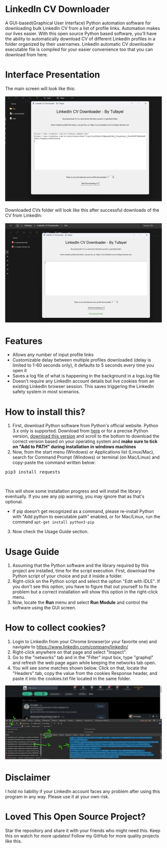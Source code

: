 # LinkedIn CV Downloader
A GUI-based(Graphical User Interface) Python automation software for downloading bulk LinkedIn CV from a list of profile links. Automation makes our lives easier. With this open source Python based software, you'll have the ability to automatically download CV of different LinkedIn profiles in a folder organized by their usernames. LinkedIn automatic CV downloader executable file is compiled for your easier convenience too that you can download from here.

# Interface Presentation
The main screen will look like this:<br><br>
<img src="https://raw.githubusercontent.com/TufayelLUS/LinkedIn-CV-Downloader/main/screenshots/ss1.png" />
<br><br>
Downloaded CVs folder will look like this after successful downloads of the CV from LinkedIn:<br><br>
<img src="https://raw.githubusercontent.com/TufayelLUS/LinkedIn-CV-Downloader/main/screenshots/ss2.png" />

# Features
* Allows any number of input profile links
* Customizable delay between multiple profiles downloaded (delay is limited to 1-60 seconds only), it defaults to 5 seconds every time you open it
* Saves a log file of what is happening in the background in a logs.log file
* Doesn't require any LinkedIn account details but live cookies from an existing LinkedIn browser session. This saves triggering the LinkedIn safety system in most scenarios.

# How to install this?
1. First, download Python software from Python's official website. Python 3.x only is supported. Download from <a href="https://python.org/downloads">here</a> or for a precise Python version, <a href="https://www.python.org/downloads/release/python-3118/">download this version</a> and scroll to the bottom to download the correct version based on your operating system and <b>make sure to tick on "Add to PATH" during installation in windows machines</b>
2. Now, from the start menu (Windows) or Applications list (Linux/Mac), search for Command Prompt (Windows) or terminal (on Mac/Linux) and copy-paste the command written below:
<pre>pip3 install requests</pre><br>
This will show some installation progress and will install the library eventually. If you see any pip warning, you may ignore that as that's optional.
* If pip doesn't get recognized as a command, please re-install Python with "Add python to executable path" enabled, or for Mac/Linux, run the command <code>apt-get install python3-pip</code>
3. Now check the Usage Guide section.

# Usage Guide 
1. Assuming that the Python software and the library required by this project are installed, time for the script execution. First, download the Python script of your choice and put it inside a folder.
2. Right-click on the Python script and select the option "Edit with IDLE". If you don't see this option, you have to figure that out yourself to fix the problem but a correct installation will show this option in the right-click menu.
3. Now, locate the <b>Run</b> menu and select <b>Run Module</b> and control the software using the GUI screen.

# How to collect cookies?
1. Login to LinkedIn from your Chrome browser(or your favorite one) and navigate to <a href="https://www.linkedin.com/company/linkedin/">https://www.linkedin.com/company/linkedin/</a>
2. Right-click anywhere on that page and select "Inspect".
3. Go to the "networks" tab and in the "Filter" input box, type "graphql" and refresh the web page again while keeping the networks tab open.
4. You will see some matches shown below. Click on that, locate the "Headers" tab, copy the value from the cookies Response header, and paste it into the cookies.txt file located in the same folder.
<img src="https://raw.githubusercontent.com/TufayelLUS/LinkedIn-Scraper/master/LinkedIn%20Lead%20Scraper%202024%20Edition/help.png" />

# Disclaimer
I hold no liability if your LinkedIn account faces any problem after using this program in any way. Please use it at your own risk. 

# Loved This Open Source Project?
Star the repository and share it with your friends who might need this. Keep this on watch for more updates! Follow my GitHub for more quality projects like this.
